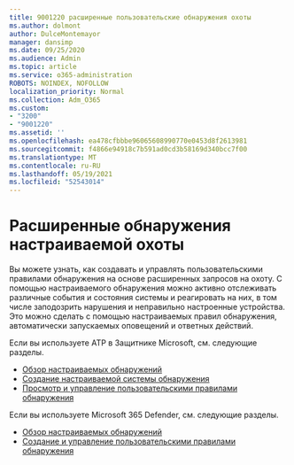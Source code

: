 ```yaml
---
title: 9001220 расширенные пользовательские обнаружения охоты
ms.author: dolmont
author: DulceMontemayor
manager: dansimp
ms.date: 09/25/2020
ms.audience: Admin
ms.topic: article
ms.service: o365-administration
ROBOTS: NOINDEX, NOFOLLOW
localization_priority: Normal
ms.collection: Adm_O365
ms.custom:
- "3200"
- "9001220"
ms.assetid: ''
ms.openlocfilehash: ea478cfbbbe96065608990770e0453d8f2613981
ms.sourcegitcommit: f4866e94918c7b591ad0cd3b58169d340bcc7f00
ms.translationtype: MT
ms.contentlocale: ru-RU
ms.lasthandoff: 05/19/2021
ms.locfileid: "52543014"
---
```

# <a name="advanced-hunting-custom-detections"></a>Расширенные обнаружения настраиваемой охоты

Вы можете узнать, как создавать и управлять пользовательскими правилами обнаружения на основе расширенных запросов на охоту. С помощью настраиваемого обнаружения можно активно отслеживать различные события и состояния системы и реагировать на них, в том числе заподозрить нарушения и неправильно настроенные устройства. Это можно сделать с помощью настраиваемых правил обнаружения, автоматически запускаемых оповещений и ответных действий.
  
Если вы используете ATP в Защитнике Microsoft, см. следующие разделы. 
- [Обзор настраиваемых обнаружений](/windows/security/threat-protection/microsoft-defender-atp/overview-custom-detections)
- [Создание настраиваемой системы обнаружения](/windows/security/threat-protection/microsoft-defender-atp/custom-detection-rules)
- [Просмотр и управление пользовательскими правилами обнаружения](/windows/security/threat-protection/microsoft-defender-atp/custom-detections-manage)

Если вы используете Microsoft 365 Defender, см. следующие разделы. 
- [Обзор настраиваемых обнаружений](/microsoft-365/security/mtp/custom-detections-overview)
- [Создание и управление пользовательскими правилами обнаружения](/microsoft-365/security/mtp/custom-detection-rules)
